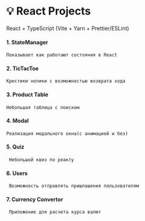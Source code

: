 # :bulb: React Projects
React + TypeScript (Vite + Yarn + Prettier/ESLint)
#### 1. StateManager
    Показывает как работают состояния в React
#### 2. TicTacToe
    Крестики нолики с возможностью возврата хода
#### 3. Product Table
    Небольшая таблица с поиском
#### 4. Modal
    Реализация модального окна(с анимацией и без)
#### 5. Quiz
     Небольшой квиз по реакту
#### 6. Users
     Возможность отправлять пришлашения пользователям
#### 7. Currency Convertor
     Приложение для расчета курса валют

